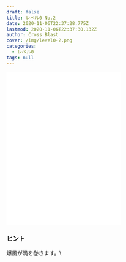 ```yaml
---
draft: false
title: レベル0 No.2
date: 2020-11-06T22:37:28.775Z
lastmod: 2020-11-06T22:37:30.132Z
author: Cross Blast
cover: /img/level0-2.png
categories:
  - レベル0
tags: null
---
```

<p><iframe style="height: 400px;" src="//fervent-lumiere-0e0ee3.netlify.app/#/blast/level0-2/ja/level0-1/level0-3" frameborder="0" scrolling="no" allowfullscreen=""></iframe></p>

### ヒント

爆風が渦を巻きます。\
